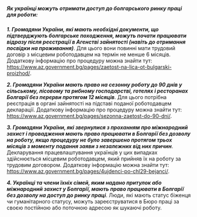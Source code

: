 ##### **Як українці можуть отримати доступ до болгарського ринку праці для роботи:**

***1. Громадяни України, які мають необхідні документи, що підтверджують болгарське походження, можуть почати працювати відразу після реєстрації в Агенстві зайнятості (навіть до отримання посвідки на проживання)***. Для цього вони повинні мати трудовий договір з місцевим роботодавцем на термін не менше 6 місяців. Додаткову інформацію про процедуру можна знайти тут: https://www.az.government.bg/pages/zaetost-na-lica-ot-bulgarski-proizhod/.

***2. Громадяни України мають право на сезонну роботу до 90 днів у сільському, лісовому та рибному господарстві, готелях і ресторанах Болгарії без перерви протягом 12 місяців***. Для цього потрібна реєстрація в органі зайнятості на підставі поданої роботодавцем декларації. Додаткову інформацію про процедуру можна знайти тут: https://www.az.government.bg/pages/sezonna-zaetost-do-90-dni/.

***3. Громадяни України, які звернулися з проханням про міжнародний захист і провадження мають право працювати в Болгарії без дозволу на роботу, якщо процедуру не було завершено протягом трьох місяців з моменту подання заяви з незалежних від них причин***. Декларування працевлаштування українців у цих випадках здійснюється місцевим роботодавцем, який прийняв їх на роботу за трудовим договором. Додаткову інформацію можна знайти тут: https://www.az.government.bg/pages/4ujdenci-po-chl29-bejanci/.

***4. Українці та члени їхніх сімей, яким надано притулок або міжнародний захист у Болгарії, мають право працювати в Болгарії без дозволу на доступ до ринку праці***. Люди, які мають статус біженця чи гуманітарного статусу, можуть зареєструватися в Бюро праці за своєю постійною або поточною адресою як шукаючі роботу.